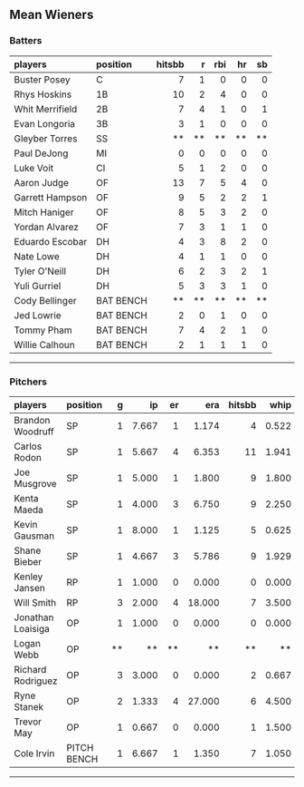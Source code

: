 ## Mean Wieners

### Batters

 
|players         |position  | hitsbb|  r| rbi| hr| sb| 
|:---------------|:---------|------:|--:|---:|--:|--:| 
|Buster Posey    |C         |      7|  1|   0|  0|  0| 
|Rhys Hoskins    |1B        |     10|  2|   4|  0|  0| 
|Whit Merrifield |2B        |      7|  4|   1|  0|  1| 
|Evan Longoria   |3B        |      3|  1|   0|  0|  0| 
|Gleyber Torres  |SS        |     **| **|  **| **| **| 
|Paul DeJong     |MI        |      0|  0|   0|  0|  0| 
|Luke Voit       |CI        |      5|  1|   2|  0|  0| 
|Aaron Judge     |OF        |     13|  7|   5|  4|  0| 
|Garrett Hampson |OF        |      9|  5|   2|  2|  1| 
|Mitch Haniger   |OF        |      8|  5|   3|  2|  0| 
|Yordan Alvarez  |OF        |      7|  3|   1|  1|  0| 
|Eduardo Escobar |DH        |      4|  3|   8|  2|  0| 
|Nate Lowe       |DH        |      4|  1|   1|  0|  0| 
|Tyler O'Neill   |DH        |      6|  2|   3|  2|  1| 
|Yuli Gurriel    |DH        |      5|  3|   3|  1|  0| 
|Cody Bellinger  |BAT BENCH |     **| **|  **| **| **| 
|Jed Lowrie      |BAT BENCH |      2|  0|   1|  0|  0| 
|Tommy Pham      |BAT BENCH |      7|  4|   2|  1|  0| 
|Willie Calhoun  |BAT BENCH |      2|  1|   1|  1|  0| 

* * *

### Pitchers

 
|players           |position    |  g|    ip| er|    era| hitsbb|  whip| so|  w| sv| 
|:-----------------|:-----------|--:|-----:|--:|------:|------:|-----:|--:|--:|--:| 
|Brandon Woodruff  |SP          |  1| 7.667|  1|  1.174|      4| 0.522| 10|  0|  0| 
|Carlos Rodon      |SP          |  1| 5.667|  4|  6.353|     11| 1.941|  5|  0|  0| 
|Joe Musgrove      |SP          |  1| 5.000|  1|  1.800|      9| 1.800|  5|  1|  0| 
|Kenta Maeda       |SP          |  1| 4.000|  3|  6.750|      9| 2.250|  2|  0|  0| 
|Kevin Gausman     |SP          |  1| 8.000|  1|  1.125|      5| 0.625| 12|  0|  0| 
|Shane Bieber      |SP          |  1| 4.667|  3|  5.786|      9| 1.929|  7|  0|  0| 
|Kenley Jansen     |RP          |  1| 1.000|  0|  0.000|      0| 0.000|  2|  0|  1| 
|Will Smith        |RP          |  3| 2.000|  4| 18.000|      7| 3.500|  2|  0|  0| 
|Jonathan Loaisiga |OP          |  1| 1.000|  0|  0.000|      0| 0.000|  0|  0|  1| 
|Logan Webb        |OP          | **|    **| **|     **|     **|    **| **| **| **| 
|Richard Rodriguez |OP          |  3| 3.000|  0|  0.000|      2| 0.667|  2|  1|  0| 
|Ryne Stanek       |OP          |  2| 1.333|  4| 27.000|      6| 4.500|  2|  0|  0| 
|Trevor May        |OP          |  1| 0.667|  0|  0.000|      1| 1.500|  1|  0|  0| 
|Cole Irvin        |PITCH BENCH |  1| 6.667|  1|  1.350|      7| 1.050|  2|  0|  0| 


* * *


